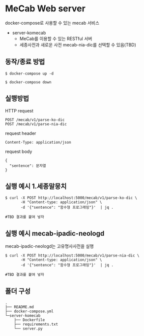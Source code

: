 # MeCab Web server

docker-compose로 사용할 수 있는 mecab 서비스

* server-komecab
    - MeCab를 이용할 수 있는 RESTful 서버
    - 세종사전과 새로운 사전 mecab-nia-dic를 선택할 수 있음(TBD)


## 동작/종료 방법
```shell-session
$ docker-compose up -d
```
```shell-session
$ docker-compose down
```

## 실행방법
HTTP request

```
POST /mecab/v1/parse-ko-dic
POST /mecab/v1/parse-nia-dic
```

request header

```
Content-Type: application/json
```

request body

```
{
  "sentence": 문자열
}
```

## 실행 예시 1.세종말뭉치
```shell-session
$ curl -X POST http://localhost:5000/mecab/v1/parse-ko-dic \
       -H "Content-type: application/json" \
       -d '{"sentence": "함수형 프로그래밍"}'  | jq .
```


```
#TBD 결과를 붙여 넣자
```

## 실행 예시 mecab-ipadic-neologd
mecab-ipadic-neologd는 고유명사사전을 실행

```shell-session
$ curl -X POST http://localhost:5000/mecab/v1/parse-nia-dic \
       -H "Content-type: application/json" \
       -d '{"sentence": "함수형 프로그래밍"}'  | jq .
```

```
#TBD 결과를 붙여 넣자
```

## 폴더 구성
```
.
├── README.md
├── docker-compose.yml
└─server-komecab
    ├── Dockerfile
    ├── requirements.txt
    └── server.py

```

